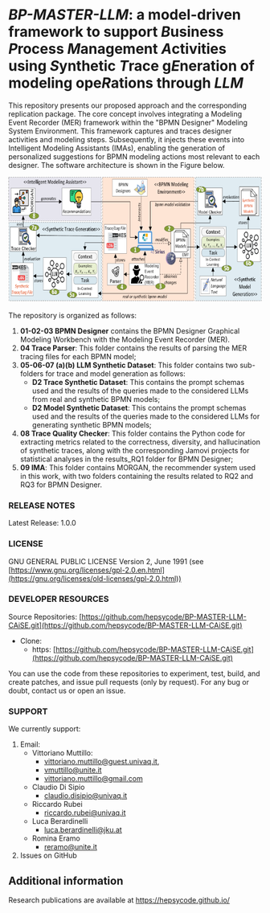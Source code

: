 # ***BP-MASTER-LLM***: a model-driven framework to support ***B***usiness ***P***rocess ***M***anagement ***A***ctivities using ***S***ynthetic ***T***race g***E***neration of modeling ope***R***ations through ***LLM***

This repository presents our proposed approach and the corresponding replication package. The core concept involves integrating a Modeling Event Recorder (MER) framework within the "BPMN Designer" Modeling System Environment. This framework captures and traces designer activities and modeling steps. Subsequently, it injects these events into Intelligent Modeling Assistants (IMAs), enabling the generation of personalized suggestions for BPMN modeling actions most relevant to each designer. The software architecture is shown in the Figure below.

<p align="center">
<img src="img/BPMN-Extended-scaled.png" width="711" height="251">
</p>

The repository is organized as follows:

1. **01-02-03 BPMN Designer** contains the BPMN Designer Graphical Modeling Workbench with the Modeling Event Recorder (MER).
4. **04 Trace Parser**: This folder contains the results of parsing the MER tracing files for each BPMN model;
5. **05-06-07 (a)(b) LLM Synthetic Dataset**: This folder contains two sub-folders for trace and model generation as follows:
	- **D2 Trace Synthetic Dataset**: This contains the prompt schemas used and the results of the queries made to the considered LLMs from real and synthetic BPMN models;
	- **D2 Model Synthetic Dataset**: This contains the prompt schemas used and the results of the queries made to the considered LLMs for generating synthetic BPMN models;
6. **08 Trace Quality Checker**: This folder contains the Python code for extracting metrics related to the correctness, diversity, and hallucination of synthetic traces, along with the corresponding Jamovi projects for statistical analyses in the results_RQ1 folder for BPMN Designer;
8. **09 IMA**: This folder contains MORGAN, the recommender system used in this work, with two folders containing the results related to RQ2 and RQ3 for BPMN Designer.

### RELEASE NOTES
Latest Release: 1.0.0
 
### LICENSE
GNU GENERAL PUBLIC LICENSE Version 2, June 1991 (see [https://www.gnu.org/licenses/gpl-2.0.en.html](https://gnu.org/licenses/old-licenses/gpl-2.0.html))
 
### DEVELOPER RESOURCES
Source Repositories: [https://github.com/hepsycode/BP-MASTER-LLM-CAiSE.git](https://github.com/hepsycode/BP-MASTER-LLM-CAiSE.git)

- Clone: 
    - https: [https://github.com/hepsycode/BP-MASTER-LLM-CAiSE.git](https://github.com/hepsycode/BP-MASTER-LLM-CAiSE.git)
 
You can use the code from these repositories to experiment, test, build, and create patches, and issue pull requests (only by request).
For any bug or doubt, contact us or open an issue.
 
### SUPPORT
We currently support: 

 1. Email: 
    - Vittoriano Muttillo:
       - vittoriano.muttillo@guest.univaq.it,
       - vmuttillo@unite.it
       - vittoriano.muttillo@gmail.com
    - Claudio Di Sipio
       - claudio.disipio@univaq.it
    - Riccardo Rubei
       - riccardo.rubei@univaq.it
    - Luca Berardinelli
       - luca.berardinelli@jku.at
    - Romina Eramo
       - reramo@unite.it
 2. Issues on GitHub

## Additional information
Research publications are available at https://hepsycode.github.io/
